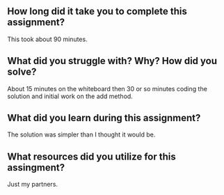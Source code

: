 ﻿<h2>How long did it take you to complete this assignment?</h2>
<p> This took about 90 minutes.</p>
<h2>What did you struggle with? Why? How did you solve?</h2>
<p>About 15 minutes on the whiteboard then 30 or so minutes coding the solution and initial work on the add method.</p>
<h2>What did you learn during this assignment?</h2>
<p>The solution was simpler than I thought it would be.</p>
<h2>What resources did you utilize for this assingment?</h2>
<p>Just my partners.</p>